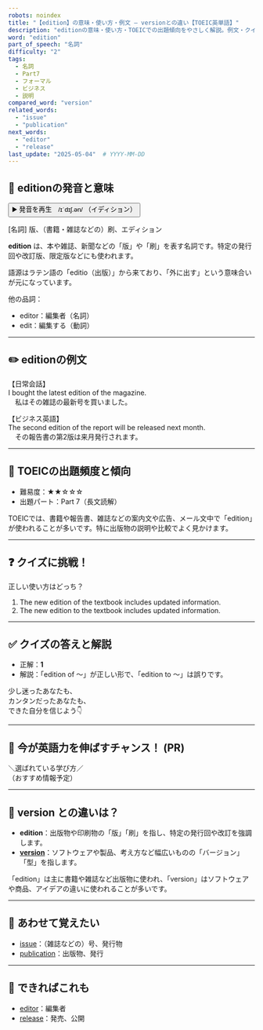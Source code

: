```yaml
---
robots: noindex
title: "【edition】の意味・使い方・例文 ― versionとの違い【TOEIC英単語】"
description: "editionの意味・使い方・TOEICでの出題傾向をやさしく解説。例文・クイズ付きでversionとの違いもわかりやすく学べます。"
word: "edition"
part_of_speech: "名詞"
difficulty: "2"
tags:
  - 名詞
  - Part7
  - フォーマル
  - ビジネス
  - 説明
compared_word: "version"
related_words:
  - "issue"
  - "publication"
next_words:
  - "editor"
  - "release"
last_update: "2025-05-04"  # YYYY-MM-DD
---
```


## 🔰 editionの発音と意味

<button class="play-audio" onclick="playTTS('edition')">
  <span class="play-audio-main">
    ▶️ 発音を再生　/ɪˈdɪʃ.ən/
  </span>
  <span class="play-audio-sub">
    （イディション）
  </span>
</button>

[名詞] 版、（書籍・雑誌などの）刷、エディション

**edition** は、本や雑誌、新聞などの「版」や「刷」を表す名詞です。特定の発行回や改訂版、限定版などにも使われます。

語源はラテン語の「editio（出版）」から来ており、「外に出す」という意味合いが元になっています。

他の品詞：  
- editor：編集者（名詞）
- edit：編集する（動詞）

---

## ✏️ editionの例文

【日常会話】  
I bought the latest edition of the magazine.  
　私はその雑誌の最新号を買いました。

【ビジネス英語】  
The second edition of the report will be released next month.  
　その報告書の第2版は来月発行されます。

---

## 🎯 TOEICの出題頻度と傾向

- 難易度：★★☆☆☆
- 出題パート：Part 7（長文読解）

TOEICでは、書籍や報告書、雑誌などの案内文や広告、メール文中で「edition」が使われることが多いです。特に出版物の説明や比較でよく見かけます。

---

## ❓ クイズに挑戦！

正しい使い方はどっち？

1. The new edition of the textbook includes updated information.  
2. The new edition to the textbook includes updated information.

---

## ✅ クイズの答えと解説

- 正解：**1**
- 解説：「edition of ～」が正しい形で、「edition to ～」は誤りです。

少し迷ったあなたも、  
カンタンだったあなたも、  
できた自分を信じよう👇️

---

## 🚀 今が英語力を伸ばすチャンス！ (PR)

<div class="info-center">
＼選ばれている学び方／<br>  
（おすすめ情報予定）
</div>

---

## 🤔  version との違いは？

- **edition**：出版物や印刷物の「版」「刷」を指し、特定の発行回や改訂を強調します。
- **[version](/word/version/)**：ソフトウェアや製品、考え方など幅広いものの「バージョン」「型」を指します。

「edition」は主に書籍や雑誌など出版物に使われ、「version」はソフトウェアや商品、アイデアの違いに使われることが多いです。

---

## 🧩 あわせて覚えたい

- [issue](/word/issue/)：（雑誌などの）号、発行物
- [publication](/word/publication/)：出版物、発行

---

## 📖 できればこれも

- [editor](/word/editor/)：編集者
- [release](/word/release/)：発売、公開

<!-- cvid: aid49_bid31 -->
